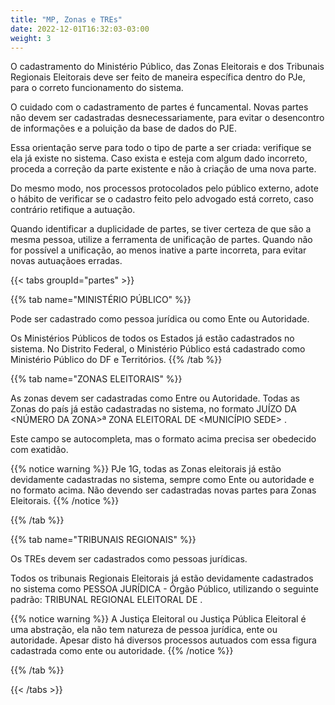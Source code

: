```yaml
---
title: "MP, Zonas e TREs"
date: 2022-12-01T16:32:03-03:00
weight: 3
---
```


O cadastramento do Ministério Público, das Zonas Eleitorais e dos Tribunais Regionais Eleitorais deve ser feito de maneira específica dentro do PJe, para o correto funcionamento do sistema.

O cuidado com o cadastramento de partes é funcamental. Novas partes não devem ser cadastradas desnecessariamente, para evitar o desencontro de informações e a poluição  da base de dados do PJE. 

Essa orientação serve para todo o tipo de parte a ser criada: verifique se ela já existe no sistema. Caso exista e esteja com algum dado incorreto, proceda a correção da parte existente e não à criação de uma nova parte.

Do mesmo modo, nos processos protocolados pelo público externo, adote o hábito de verificar se o cadastro feito pelo advogado está correto, caso contrário retifique a autuação.

Quando identificar a duplicidade de partes, se tiver certeza de que são a mesma pessoa, utilize a ferramenta de unificação de partes. Quando não for possível a unificação, ao menos inative a parte incorreta, para evitar novas autuaçãoes erradas.

{{< tabs groupId="partes" >}}

{{% tab name="MINISTÉRIO PÚBLICO" %}}

Pode ser cadastrado como pessoa jurídica ou como Ente ou Autoridade.

Os Ministérios Públicos de todos os Estados já estão cadastrados no sistema. No Distrito Federal, o Ministério Público está cadastrado como Ministério Público do DF e Territórios.
{{% /tab %}}

{{% tab name="ZONAS ELEITORAIS" %}}

As zonas devem ser cadastradas como Entre ou Autoridade. Todas as Zonas do país já estão cadastradas no sistema, no formato JUÍZO DA <NÚMERO DA ZONA>ª ZONA ELEITORAL DE <MUNICÍPIO SEDE> <SIGLA DO ESTADO>.
  
Este campo se autocompleta, mas o formato acima precisa ser obedecido com exatidão.
  
{{% notice warning %}}
PJe 1G, todas as Zonas eleitorais já estão devidamente cadastradas no sistema, sempre como Ente ou autoridade e no formato acima. Não devendo ser cadastradas novas partes para Zonas Eleitorais.
{{% /notice %}}
  
{{% /tab %}}

{{% tab name="TRIBUNAIS REGIONAIS" %}}

Os TREs devem ser cadastrados como pessoas jurídicas.
  
Todos os tribunais Regionais Eleitorais já estão devidamente cadastrados no sistema como PESSOA JURÍDICA - Órgão Público, utilizando o seguinte padrão: TRIBUNAL REGIONAL ELEITORAL DE <ESTADO>.
  
{{% notice warning %}}
A Justiça Eleitoral ou Justiça Pública Eleitoral é uma abstração, ela não tem natureza de pessoa jurídica, ente ou autoridade. Apesar disto há diversos processos autuados com essa figura cadastrada como ente ou autoridade.
{{% /notice %}}  
  
{{% /tab %}}

{{< /tabs >}}
